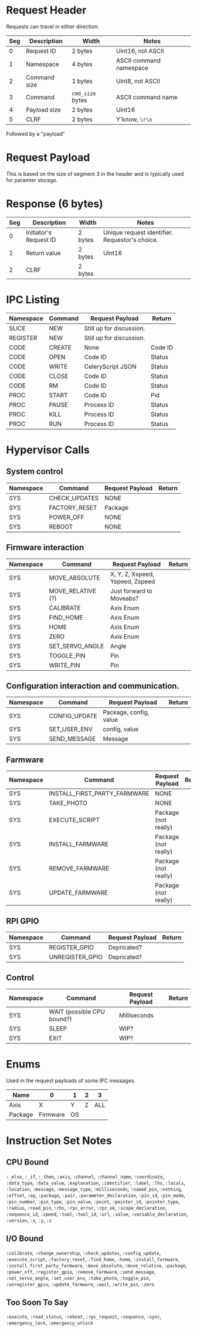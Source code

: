 # Request Header
Requests can travel in either direction:

|Seg|Description |Width             |Notes                   |
|---|------------|------------------|------------------------|
| 0 |Request ID  | 2 bytes          | Uint16, not ASCII      |
| 1 |Namespace   | 4 bytes          | ASCII command namespace|
| 2 |Command size| 1 bytes          | Uint8, not ASCII       |
| 3 |Command     | `cmd_size` bytes | ASCII command name     |
| 4 |Payload size| 2 bytes          | Uint16                 |
| 5 |CLRF        | 2 bytes          | Y'know, `\r\n`         |

Followed by a "payload"

# Request Payload

This is based on the size of segment 3 in the header and is typically used for
paramter storage.

# Response (6 bytes)

|Seg|Description           |Width   |Notes                                          |
|---|----------------------|--------|-----------------------------------------------|
|  0|Initiator's Request ID| 2 bytes| Unique request identifier. Requestor's choice.|
|  1|Return value          | 2 bytes| Uint16                                        |
|  2|CLRF                  | 2 bytes|                                               |

# IPC Listing

|Namespace|Command|Request Payload                                   |Return |
|---------|-------|--------------------------------------------------|-------|
|SLICE    |NEW    |Still up for discussion.                          |       |
|REGISTER |NEW    |Still up for discussion.                          |       |
|CODE     |CREATE |None                                              |Code ID|
|CODE     |OPEN   |Code ID                                           |Status |
|CODE     |WRITE  |CeleryScript JSON                                 |Status |
|CODE     |CLOSE  |Code ID                                           |Status |
|CODE     |RM     |Code ID                                           |Status |
|PROC     |START  |Code ID                                           |Pid    |
|PROC     |PAUSE  |Process ID                                        |Status |
|PROC     |KILL   |Process ID                                        |Status |
|PROC     |RUN    |Process ID                                        |Status |

# Hypervisor Calls

## System control
|Namespace |Command                      |Request Payload                                   |Return |
|----------|-----------------------------|--------------------------------------------------|-------|
|SYS       |CHECK_UPDATES                | NONE                                             |       |
|SYS       |FACTORY_RESET                | Package                                          |       |
|SYS       |POWER_OFF                    | NONE                                             |       |
|SYS       |REBOOT                       | NONE                                             |       |

## Firmware interaction
|Namespace |Command                      |Request Payload                                   |Return |
|----------|-----------------------------|--------------------------------------------------|-------|
|SYS       |MOVE_ABSOLUTE                | X, Y, Z, Xspeed, Yspeed, Zspeed                  |       |
|SYS       |MOVE_RELATIVE (?)            | Just forward to Moveabs?                         |       |
|SYS       |CALIBRATE                    | Axis Enum                                        |       |
|SYS       |FIND_HOME                    | Axis Enum                                        |       |
|SYS       |HOME                         | Axis Enum                                        |       |
|SYS       |ZERO                         | Axis Enum                                        |       |
|SYS       |SET_SERVO_ANGLE              | Angle                                            |       |
|SYS       |TOGGLE_PIN                   | Pin                                              |       |
|SYS       |WRITE_PIN                    | Pin                                              |       |

## Configuration interaction and communication.
|Namespace |Command                      |Request Payload                                   |Return |
|----------|-----------------------------|--------------------------------------------------|-------|
|SYS       |CONFIG_UPDATE                | Package, config, value                           |       |
|SYS       |SET_USER_ENV                 | config, value                                    |       |
|SYS       |SEND_MESSAGE                 | Message                                          |       |

## Farmware
|Namespace |Command                      |Request Payload                                   |Return |
|----------|-----------------------------|--------------------------------------------------|-------|
|SYS       |INSTALL_FIRST_PARTY_FARMWARE | NONE                                             |       |
|SYS       |TAKE_PHOTO                   | NONE                                             |       |
|SYS       |EXECUTE_SCRIPT               | Package (not really)                             |       |
|SYS       |INSTALL_FARMWARE             | Package (not really)                             |       |
|SYS       |REMOVE_FARMWARE              | Package (not really)                             |       |
|SYS       |UPDATE_FARMWARE              | Package (not really)                             |       |

## RPI GPIO
|Namespace |Command                      |Request Payload                                   |Return |
|----------|-----------------------------|--------------------------------------------------|-------|
|SYS       |REGISTER_GPIO                | Depricated?                                      |       |
|SYS       |UNREGISTER_GPIO              | Depricated?                                      |       |

## Control
|Namespace |Command                      |Request Payload                                   |Return |
|----------|-----------------------------|--------------------------------------------------|-------|
|SYS       |WAIT (possible CPU bound?)   | Milliseconds                                     |       |
|SYS       |SLEEP                        | WIP?                                             |       |
|SYS       |EXIT                         | WIP?                                             |       |

# Enums

Used in the request payloads of some IPC messages.

|Name   |0       |1 |2|3  |
|-------|--------|--|-|---|
|Axis   |X       |Y |Z|ALL|
|Package|Firmware|OS| |   |

# Instruction Set Notes

## CPU Bound
  `:_else`,
  `:_if`,
  `:_then`,
  `:axis`,
  `:channel`,
  `:channel_name`,
  `:coordinate`,
  `:data_type`,
  `:data_value`,
  `:explanation`,
  `:identifier`,
  `:label`,
  `:lhs`,
  `:locals`,
  `:location`,
  `:message`,
  `:message_type`,
  `:milliseconds`,
  `:named_pin`,
  `:nothing`,
  `:offset`,
  `:op`,
  `:package`,
  `:pair`,
  `:parameter_declaration`,
  `:pin_id`,
  `:pin_mode`,
  `:pin_number`,
  `:pin_type`,
  `:pin_value`,
  `:point`,
  `:pointer_id`,
  `:pointer_type`,
  `:radius`,
  `:read_pin`,
  `:rhs`,
  `:rpc_error`,
  `:rpc_ok`,
  `:scope_declaration`,
  `:sequence_id`,
  `:speed`,
  `:tool`,
  `:tool_id`,
  `:url`,
  `:value`,
  `:variable_declaration`,
  `:version`,
  `:x`,
  `:y`,
  `:z`

## I/O Bound
  `:calibrate`,
  `:change_ownership`,
  `:check_updates`,
  `:config_update`,
  `:execute_script`,
  `:factory_reset`,
  `:find_home`,
  `:home`,
  `:install_farmware`,
  `:install_first_party_farmware`,
  `:move_absolute`,
  `:move_relative`,
  `:package`,
  `:power_off`,
  `:register_gpio`,
  `:remove_farmware`,
  `:send_message`,
  `:set_servo_angle`,
  `:set_user_env`,
  `:take_photo`,
  `:toggle_pin`,
  `:unregister_gpio`,
  `:update_farmware`,
  `:wait`,
  `:write_pin`,
  `:zero`

## Too Soon To Say
  `:execute`,
  `:read_status`,
  `:reboot`,
  `:rpc_request`,
  `:sequence`,
  `:sync`,
  `:emergency_lock`,
  `:emergency_unlock`

